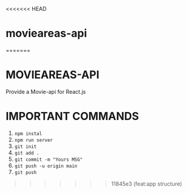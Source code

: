 <<<<<<< HEAD
# movieareas-api
=======
# MOVIEAREAS-API

Provide a Movie-api for React.js

# IMPORTANT COMMANDS

1. `npm instal`
2. `npm run server`
3. `git init`
4. `git add .`
5. `git commit -m "Yours MSG"`
6. `git push -u origin main`
7. `git push`   
>>>>>>> 11845e3 (feat:app structure)
